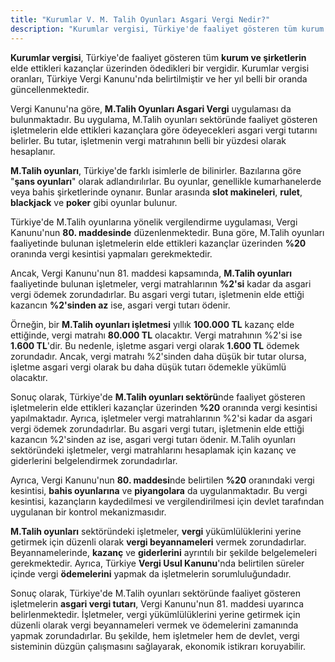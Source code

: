 ```yaml
---
title: "Kurumlar V. M. Talih Oyunları Asgari Vergi Nedir?"
description: "Kurumlar vergisi, Türkiye'de faaliyet gösteren tüm kurum ve şirketlerin elde ettikleri kazançlar üzerinden ödedikleri bir vergidir"
---
```


**Kurumlar vergisi**, Türkiye'de faaliyet gösteren tüm **kurum ve şirketlerin** elde ettikleri kazançlar üzerinden ödedikleri bir vergidir. Kurumlar vergisi oranları, Türkiye Vergi Kanunu'nda belirtilmiştir ve her yıl belli bir oranda güncellenmektedir.

Vergi Kanunu'na göre, **M.Talih Oyunları Asgari Vergi** uygulaması da bulunmaktadır. Bu uygulama, M.Talih oyunları sektöründe faaliyet gösteren işletmelerin elde ettikleri kazançlara göre ödeyecekleri asgari vergi tutarını belirler. Bu tutar, işletmenin vergi matrahının belli bir yüzdesi olarak hesaplanır.

**M.Talih oyunları**, Türkiye'de farklı isimlerle de bilinirler. Bazılarına göre "**şans oyunları**" olarak adlandırılırlar. Bu oyunlar, genellikle kumarhanelerde veya bahis şirketlerinde oynanır. Bunlar arasında **slot makineleri**, **rulet**, **blackjack** ve **poker** gibi oyunlar bulunur.

Türkiye'de M.Talih oyunlarına yönelik vergilendirme uygulaması, Vergi Kanunu'nun **80. maddesinde** düzenlenmektedir. Buna göre, M.Talih oyunları faaliyetinde bulunan işletmelerin elde ettikleri kazançlar üzerinden **%20** oranında vergi kesintisi yapmaları gerekmektedir.

Ancak, Vergi Kanunu'nun 81. maddesi kapsamında, **M.Talih oyunları** faaliyetinde bulunan işletmeler, vergi matrahlarının **%2'si** kadar da asgari vergi ödemek zorundadırlar. Bu asgari vergi tutarı, işletmenin elde ettiği kazancın **%2'sinden az** ise, asgari vergi tutarı ödenir.

Örneğin, bir **M.Talih oyunları işletmesi** yıllık **100.000 TL** kazanç elde ettiğinde, vergi matrahı **80.000 TL** olacaktır. Vergi matrahının %2'si ise **1.600 TL**'dir. Bu nedenle, işletme asgari vergi olarak **1.600 TL** ödemek zorundadır. Ancak, vergi matrahı %2'sinden daha düşük bir tutar olursa, işletme asgari vergi olarak bu daha düşük tutarı ödemekle yükümlü olacaktır.

Sonuç olarak, Türkiye'de **M.Talih oyunları sektörü**nde faaliyet gösteren işletmelerin elde ettikleri kazançlar üzerinden **%20** oranında vergi kesintisi yapılmaktadır. Ayrıca, işletmeler vergi matrahlarının %2'si kadar da asgari vergi ödemek zorundadırlar. Bu asgari vergi tutarı, işletmenin elde ettiği kazancın %2'sinden az ise, asgari vergi tutarı ödenir. M.Talih oyunları sektöründeki işletmeler, vergi matrahlarını hesaplamak için kazanç ve giderlerini belgelendirmek zorundadırlar.

Ayrıca, Vergi Kanunu'nun **80. maddesi**nde belirtilen **%20** oranındaki vergi kesintisi, **bahis oyunlarına** ve **piyangolara** da uygulanmaktadır. Bu vergi kesintisi, kazançların kaydedilmesi ve vergilendirilmesi için devlet tarafından uygulanan bir kontrol mekanizmasıdır.

**M.Talih oyunları** sektöründeki işletmeler, **vergi** yükümlülüklerini yerine getirmek için düzenli olarak **vergi beyannameleri** vermek zorundadırlar. Beyannamelerinde, **kazanç** ve **giderlerini** ayrıntılı bir şekilde belgelemeleri gerekmektedir. Ayrıca, Türkiye **Vergi Usul Kanunu**'nda belirtilen süreler içinde vergi **ödemelerini** yapmak da işletmelerin sorumluluğundadır.

Sonuç olarak, Türkiye'de M.Talih oyunları sektöründe faaliyet gösteren işletmelerin **asgari vergi tutarı**, Vergi Kanunu'nun 81. maddesi uyarınca belirlenmektedir. İşletmeler, vergi yükümlülüklerini yerine getirmek için düzenli olarak vergi beyannameleri vermek ve ödemelerini zamanında yapmak zorundadırlar. Bu şekilde, hem işletmeler hem de devlet, vergi sisteminin düzgün çalışmasını sağlayarak, ekonomik istikrarı koruyabilir.
